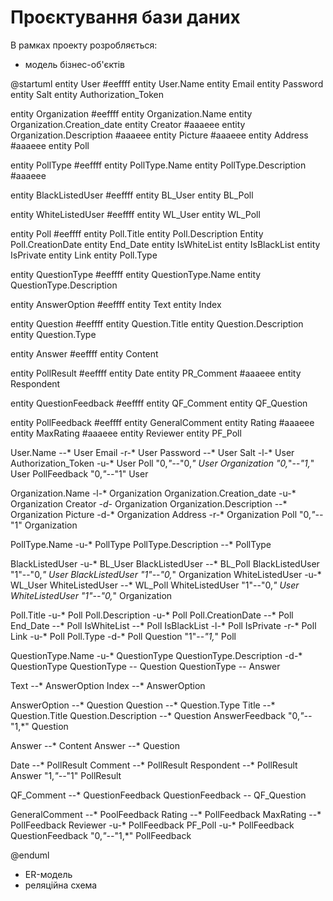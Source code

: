 # Проєктування бази даних

В рамках проекту розробляється: 
- модель бізнес-об'єктів 
 
@startuml
entity User #eeffff
entity User.Name 
entity Email
entity Password
entity Salt
entity Authorization_Token

entity Organization #eeffff
entity Organization.Name
entity Organization.Creation_date
entity Creator #aaaeee
entity Organization.Description #aaaeee
entity Picture #aaaeee 
entity Address #aaaeee
entity Poll

entity PollType #eeffff
entity PollType.Name
entity PollType.Description #aaaeee

entity BlackListedUser #eeffff
entity BL_User
entity BL_Poll 

entity WhiteListedUser #eeffff
entity WL_User
entity WL_Poll 

entity Poll #eeffff
entity Poll.Title
entity Poll.Description
Entity Poll.CreationDate
entity End_Date
entity IsWhiteList
entity IsBlackList
entity IsPrivate
entity Link
entity Poll.Type


entity QuestionType #eeffff
entity QuestionType.Name
entity QuestionType.Description

entity AnswerOption #eeffff
entity Text
entity Index

entity Question #eeffff
entity Question.Title
entity Question.Description
entity Question.Type


entity Answer #eeffff
entity Content

entity PollResult #eeffff
entity Date
entity PR_Comment #aaaeee
entity Respondent


entity QuestionFeedback #eeffff
entity QF_Comment
entity QF_Question

entity PollFeedback #eeffff
entity GeneralComment
entity Rating #aaaeee
entity MaxRating #aaaeee
entity Reviewer
entity PF_Poll



User.Name --* User
Email -r-* User
Password --* User
Salt -l-* User
Authorization_Token -u-* User
Poll "0,*"--*"0,*" User
Organization "0,*"--*"1,*" User
PollFeedback "0,*"--*"1" User

Organization.Name -l-* Organization
Organization.Creation_date -u-* Organization
Creator *-d-* Organization
Organization.Description --* Organization
Picture -d-* Organization
Address -r-* Organization
Poll "0,*"--*"1" Organization

PollType.Name -u-* PollType
PollType.Description --* PollType

BlackListedUser -u-* BL_User
BlackListedUser --* BL_Poll
BlackListedUser "1"--"0,*" User
BlackListedUser "1"--"0,*" Organization
WhiteListedUser -u-* WL_User
WhiteListedUser --* WL_Poll
WhiteListedUser "1"--"0,*" User
WhiteListedUser "1"--"0,*" Organization

Poll.Title -u-* Poll
Poll.Description -u-* Poll
Poll.CreationDate --* Poll
End_Date --* Poll
IsWhiteList --* Poll
IsBlackList -l-* Poll
IsPrivate -r-* Poll
Link -u-* Poll
Poll.Type -d-* Poll
Question "1"--*"1,*" Poll

QuestionType.Name -u-* QuestionType 
QuestionType.Description -d-* QuestionType
QuestionType -- Question
QuestionType -- Answer

Text --* AnswerOption
Index --* AnswerOption

AnswerOption --* Question
Question --* Question.Type
Title --* Question.Title
Question.Description --* Question
AnswerFeedback "0,*"--*"1,*" Question

Answer --* Content
Answer --* Question

Date --* PollResult
Comment --* PollResult
Respondent --* PollResult
Answer "1,*"--*"1" PollResult

QF_Comment --* QuestionFeedback
QuestionFeedback *--* QF_Question

GeneralComment --* PoolFeedback
Rating --* PollFeedback
MaxRating --* PollFeedback
Reviewer -u-* PollFeedback
PF_Poll -u-* PollFeedback
QuestionFeedback "0,*"--*"1,*" PollFeedback

@enduml

- ER-модель
- реляційна схема


